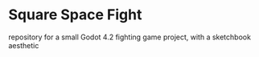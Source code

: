 # Square Space Fight
repository for a small Godot 4.2 fighting game project, with a sketchbook aesthetic
